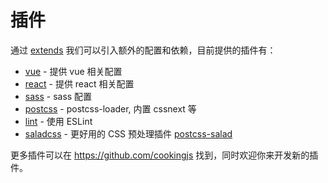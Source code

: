 # 插件

通过 [extends](configuration.html#extends) 我们可以引入额外的配置和依赖，目前提供的插件有：

- [vue](https://github.com/cookingjs/cooking-vue) - 提供 vue 相关配置
- [react](https://github.com/cookingjs/cooking-react) - 提供 react 相关配置
- [sass](https://github.com/cookingjs/cooking-sass) - sass 配置
- [postcss](https://github.com/cookingjs/cooking-postcss) - postcss-loader, 内置 cssnext 等
- [lint](https://github.com/cookingjs/cooking-lint) - 使用 ESLint
- [saladcss](https://github.com/cookingjs/cooking-saladcss) - 更好用的 CSS 预处理插件 [postcss-salad](http://elemefe.github.io/postcss-salad)

更多插件可以在 https://github.com/cookingjs 找到，同时欢迎你来开发新的插件。